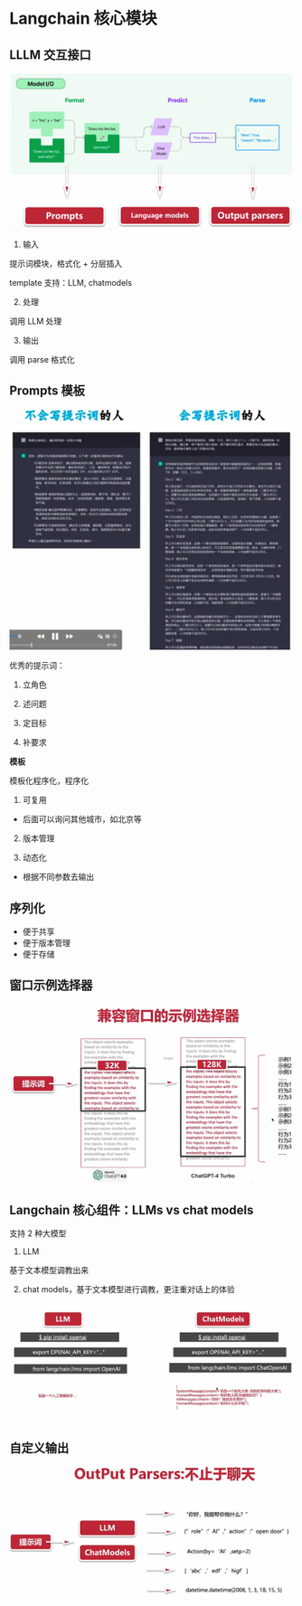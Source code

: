 # Langchain 核心模块

## LLLM 交互接口

![alt text](../../images/llmIO.png)

1. 输入

提示词模块，格式化 + 分层插入

template 支持：LLM, chatmodels

2. 处理

调用 LLM 处理

3. 输出

调用 parse 格式化

## Prompts 模板

![alt text](../../images/prompts-use.png)

优秀的提示词：

1. 立角色

2. 述问题

3. 定目标

4. 补要求

**模板**

模板化程序化，程序化

1. 可复用

- 后面可以询问其他城市，如北京等

2. 版本管理

3. 动态化

- 根据不同参数去输出

## 序列化

- 便于共享
- 便于版本管理
- 便于存储

## 窗口示例选择器

![alt text](../../images/chuangkoujr.png)

## Langchain 核心组件：LLMs vs chat models

支持 2 种大模型

1. LLM

基于文本模型调教出来

2. chat models，基于文本模型进行调教，更注重对话上的体验

![alt text](../../images/llmandchatmodel.png)

## 自定义输出

![alt text](../../images/customoutputparser.png)
